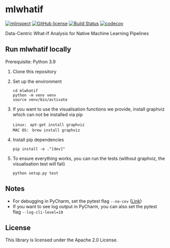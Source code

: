 mlwhatif
================================

[![mlinspect](https://img.shields.io/badge/❓-mlwhatif-green)](https://github.com/stefan-grafberger/mlwhatif)
[![GitHub license](https://img.shields.io/badge/License-Apache%202.0-yellowgreen.svg)](https://github.com/stefan-grafberger/mlwhatif/blob/master/LICENSE)
[![Build Status](https://github.com/stefan-grafberger/mlwhatif/actions/workflows/build.yml/badge.svg)](https://github.com/stefan-grafberger/mlwhatif/actions/workflows/build.yml)
[![codecov](https://codecov.io/gh/stefan-grafberger/mlwhatif/branch/main/graph/badge.svg?token=KTMNPBV1ZZ)](https://codecov.io/gh/stefan-grafberger/mlwhatif)

Data-Centric What-If Analysis for Native Machine Learning Pipelines 

## Run mlwhatif locally

Prerequisite: Python 3.9

1. Clone this repository
2. Set up the environment

	`cd mlwhatif` <br>
	`python -m venv venv` <br>
	`source venv/bin/activate` <br>

3. If you want to use the visualisation functions we provide, install graphviz which can not be installed via pip

    `Linux: ` `apt-get install graphviz` <br>
    `MAC OS: ` `brew install graphviz` <br>
	
4. Install pip dependencies 

    `pip install -e ."[dev]"` <br>

5. To ensure everything works, you can run the tests (without graphviz, the visualisation test will fail)

    `python setup.py test` <br>

## Notes
* For debugging in PyCharm, set the pytest flag `--no-cov` ([Link](https://stackoverflow.com/questions/34870962/how-to-debug-py-test-in-pycharm-when-coverage-is-enabled))
* If you want to see log output in PyCharm, you can also set the pytest flag `--log-cli-level=10`

## License
This library is licensed under the Apache 2.0 License.
